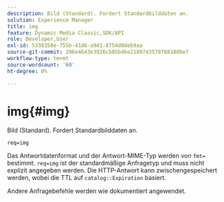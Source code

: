 ```yaml
---
description: Bild (Standard). Fordert Standardbilddaten an.
solution: Experience Manager
title: img
feature: Dynamic Media Classic,SDK/API
role: Developer,User
exl-id: 5338358e-755b-41d6-a941-8754d0deb9aa
source-git-commit: 206e4643e3926cb85b4be2189743578f88180be7
workflow-type: tm+mt
source-wordcount: '60'
ht-degree: 0%

---
```


# img{#img}

Bild (Standard). Fordert Standardbilddaten an.

`req=img`

Das Antwortdatenformat und der Antwort-MIME-Typ werden von `fmt=` bestimmt. `req=img` ist der standardmäßige Anfragetyp und muss nicht explizit angegeben werden. Die HTTP-Antwort kann zwischengespeichert werden, wobei die TTL auf `catalog::Expiration` basiert.

Andere Anfragebefehle werden wie dokumentiert angewendet.
